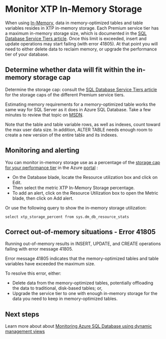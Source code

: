 <properties
	pageTitle="Monitor XTP in-memory storage | Windows Azure"
	description="Estimate and monitor XTP in-memory storage use, capacity; resolve capacity error 41805"
	services="sql-database"
	documentationCenter=""
	authors="jodebrui"
	manager="jeffreyg"
	editor=""/>


<tags
	ms.service="sql-database"
	ms.date="10/28/2015"
	wacn.date=""/>


# Monitor XTP In-Memory Storage

When using [In-Memory](/documentation/articles/sql-database-in-memory), data in memory-optimized tables and table variables resides in XTP in-memory storage. Each Premium service tier has a maximum in-memory storage size, which is documented in the [SQL Database Service Tiers article](/documentation/articles/sql-database-service-tiers#service-tiers-for-single-databases). Once this limit is exceeded, insert and update operations may start failing (with error 41805). At that point you will need to either delete data to reclaim memory, or upgrade the performance tier of your database.

## Determine whether data will fit within the in-memory storage cap

Determine the storage cap: consult the [SQL Database Service Tiers article](/documentation/articles/sql-database-service-tiers#service-tiers-for-single-databases) for the storage caps of the different Premium service tiers.

Estimating memory requirements for a memory-optimized table works the same way for SQL Server as it does in Azure SQL Database. Take a few minutes to review that topic on [MSDN](https://msdn.microsoft.com/zh-cn/library/dn282389.aspx).

Note that the table and table variable rows, as well as indexes, count toward the max user data size. In addition, ALTER TABLE needs enough room to create a new version of the entire table and its indexes.

## Monitoring and alerting

You can monitor in-memory storage use as a percentage of the [storage cap for your performance tier](/documentation/articles/sql-database-service-tiers#service-tiers-for-single-databases) in the Azure <!-- deleted by customization [portal](http://manage.windowsazure.cn/) --><!-- keep by customization: begin --> [portal](https://manage.windowsazure.cn) <!-- keep by customization: end -->:

- On the Database blade, locate the Resource utilization box and click on Edit.
- Then select the metric XTP In-Memory Storage percentage.
- To add an alert, click on the Resource Utilization box to open the Metric blade, then click on Add alert.

Or use the following query to show the in-memory storage utilization:

    select xtp_storage_percent from sys.dm_db_resource_stats


## Correct out-of-memory situations - Error 41805

Running out-of-memory results in INSERT, UPDATE, and CREATE operations failing with error message 41805.

Error message 41805 indicates that the memory-optimized tables and table variables have exceeded the maximum size.

To resolve this error, either:


- Delete data from the memory-optimized tables, potentially offloading the data to traditional, disk-based tables; or,
- Upgrade the service tier to one with enough in-memory storage for the data you need to keep in memory-optimized tables.

## Next steps
Learn more about about [Monitoring Azure SQL Database using dynamic management views](/documentation/articles/sql-database-monitoring-with-dmvs)
